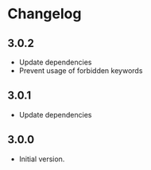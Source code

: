 # Changelog

## 3.0.2

- Update dependencies
- Prevent usage of forbidden keywords

## 3.0.1

- Update dependencies

## 3.0.0

- Initial version.
